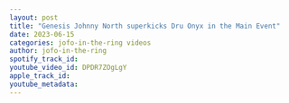 ```yaml
---
layout: post
title: "Genesis Johnny North superkicks Dru Onyx in the Main Event"
date: 2023-06-15
categories: jofo-in-the-ring videos
author: jofo-in-the-ring
spotify_track_id: 
youtube_video_id: DPDR7ZOgLgY
apple_track_id: 
youtube_metadata: 
---
```

